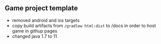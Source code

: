 Game project template
---
- removed android and ios targets
- copy build artifacts from `/gradlew html:dist` to /docs in order to host game in githup pages
- changed java 1.7 to 11